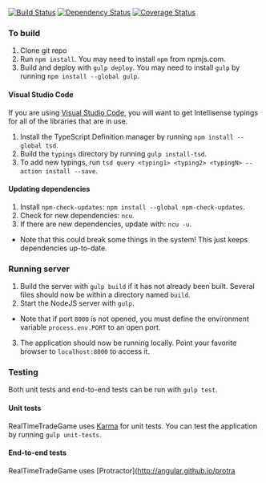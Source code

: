 [![Build Status](https://travis-ci.org/AaronBuxbaum/RealTimeTradeGame.svg)](https://travis-ci.org/AaronBuxbaum/RealTimeTradeGame)
[![Dependency Status](https://david-dm.org/AaronBuxbaum/RealTimeTradeGame.svg)](https://david-dm.org/AaronBuxbaum/RealTimeTradeGame#info=dependencies)
[![Coverage Status](https://coveralls.io/repos/AaronBuxbaum/RealTimeTradeGame/badge.svg?branch=master&service=github)](https://coveralls.io/github/AaronBuxbaum/RealTimeTradeGame?branch=master)

### To build
1. Clone git repo
2. Run `npm install`. You may need to install `npm` from npmjs.com.
3. Build and deploy with `gulp deploy`. You may need to install `gulp` by running `npm install --global gulp`.

#### Visual Studio Code
If you are using [Visual Studio Code](https://code.visualstudio.com/), you will want to get Intellisense typings for all of the libraries that are in use.

1. Install the TypeScript Definition manager by running `npm install --global tsd`.
2. Build the `typings` directory by running `gulp install-tsd`.
3. To add new typings, run `tsd query <typing1> <typing2> <typingN> --action install --save`.

#### Updating dependencies
1. Install `npm-check-updates`: `npm install --global npm-check-updates`.
2. Check for new dependencies: `ncu`.
3. If there are new dependencies, update with: `ncu -u`. 
  - Note that this could break some things in the system! This just keeps dependencies up-to-date.


### Running server
1. Build the server with `gulp build` if it has not already been built. Several files should now be within a directory named `build`.
2. Start the NodeJS server with `gulp`.
  - Note that if port `8000` is not opened, you must define the environment variable `process.env.PORT` to an open port.
3. The application should now be running locally. Point your favorite browser to `localhost:8000` to access it.


### Testing
Both unit tests and end-to-end tests can be run with `gulp test`.

#### Unit tests
RealTimeTradeGame uses [Karma](http://karma-runner.github.io/) for unit tests. You can test the application by running `gulp unit-tests`.

#### End-to-end tests
RealTimeTradeGame uses [Protractor](http://angular.github.io/protra